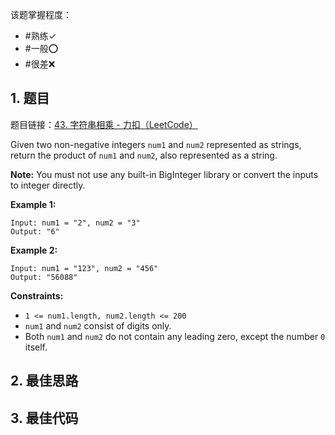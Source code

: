 
该题掌握程度：
- #熟练✓
- #一般⭕️
- #很差❌

## 1. 题目
题目链接：[43. 字符串相乘 - 力扣（LeetCode）](https://leetcode.cn/problems/multiply-strings/)

Given two non-negative integers `num1` and `num2` represented as strings, return the product of `num1` and `num2`, also represented as a string.

**Note:** You must not use any built-in BigInteger library or convert the inputs to integer directly.

 

**Example 1:**

```
Input: num1 = "2", num2 = "3"
Output: "6"
```

**Example 2:**

```
Input: num1 = "123", num2 = "456"
Output: "56088"
```

 

**Constraints:**

- `1 <= num1.length, num2.length <= 200`
- `num1` and `num2` consist of digits only.
- Both `num1` and `num2` do not contain any leading zero, except the number `0` itself.

## 2. 最佳思路


## 3. 最佳代码

```java

```

